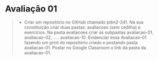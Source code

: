 <h1> Avaliação 01 </h1>

> - Criar um repositório no GitHub chamado  pdm2-241. Na sua constituição criar duas pastas: avaliacoes (sem cedilha) e exercicios. Na pasta avaliacoes criar as subpastas avaliacao-01, avaliacao-02, ..... avaliacao-10.
Evidenciar essa Avaliacao-01 fazendo um print do repositório criado e postando pasta avaliacao-01.
Postar no Google Classroom o link da pasta da avaliacao-01.
